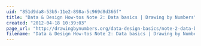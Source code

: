 ```yaml
---
uid: "851d9da8-53b5-11e2-898a-5c969d8d366f"
title: "Data & Design How-tos Note 2: Data basics | Drawing by Numbers"
created: "2012-04-18 10:39:03"
page_url: "http://drawingbynumbers.org/data-design-basics/note-2-data-basics"
filename: "Data & Design How-tos Note 2: Data basics | Drawing by Numbers.html"
---
```

